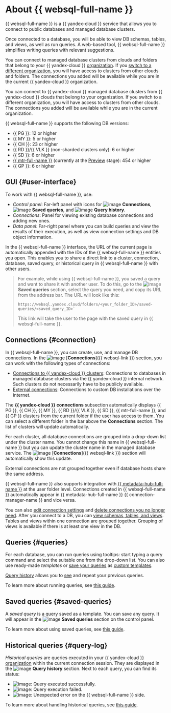# About {{ websql-full-name }}

{{ websql-full-name }} is a {{ yandex-cloud }} service that allows you to connect to public databases and managed database clusters. 

Once connected to a database, you will be able to view DB schemas, tables, and views, as well as run queries. A web-based tool, {{ websql-full-name }} simplifies writing queries with relevant suggestions.


You can connect to managed database clusters from clouds and folders that belong to your {{ yandex-cloud }} [organization](../../organization/concepts/organization.md). If you [switch to a different organization](../../organization/operations/manage-organizations.md#switch-to-another-org), you will have access to clusters from other clouds and folders. The connections you added will be available while you are in the current {{ yandex-cloud }} organization.



You can connect to {{ yandex-cloud }} managed database clusters from {{ yandex-cloud }} clouds that belong to your organization. If you switch to a different organization, you will have access to clusters from other clouds. The connections you added will be available while you are in the current organization.


{{ websql-full-name }} supports the following DB versions:

* {{ PG }}: 12 or higher
* {{ MY }}: 5 or higher
* {{ CH }}: 23 or higher
* {{ RD }}/{{ VLK }} (non-sharded clusters only): 6 or higher
* {{ SD }}: 6 or higher
* [{{ mtr-full-name }}](../../managed-trino/) (currently at the [Preview](../../overview/concepts/launch-stages.md) stage): 454 or higher
* {{ GP }}: 6 or higher

## GUI {#user-interface}

To work with {{ websql-full-name }}, use:

* _Control panel_: Far-left panel with icons for ![image](../../_assets/console-icons/folder-tree.svg) **Connections**, ![image](../../_assets/console-icons/floppy-disk.svg) **Saved queries**, and ![image](../../_assets/console-icons/clock-arrow-rotate-left.svg) **Query history**.
* _Connections_: Panel for viewing existing database connections and adding new ones.
* _Data panel_: Far-right panel where you can build queries and view the results of their execution, as well as view connection settings and DB object information.

In the {{ websql-full-name }} interface, the URL of the current page is automatically appended with the IDs of the {{ websql-full-name }} entities you open. This enables you to share a direct link to a cluster, connection, database, saved query, or historical query in {{ websql-full-name }} with other users.

> For example, while using {{ websql-full-name }}, you saved a query and want to share it with another user. To do this, go to the ![image](../../_assets/console-icons/floppy-disk.svg) **Saved queries** section, select the query you need, and copy its URL from the address bar. 
> The URL will look like this:
> ```
> https://websql.yandex.cloud/folders/<your_folder_ID>/saved-queries/<saved_query_ID>`
> ```
> This link will take the user to the page with the saved query in {{ websql-full-name }}.

## Connections {#connection}

In {{ websql-full-name }}, you can create, use, and manage DB connections. In the ![image](../../_assets/console-icons/folder-tree.svg) [**Connections**]({{ websql-link }}) section, you can work with the following types of connections:
* [Connections to {{ yandex-cloud }} clusters](../operations/create-connection.md#connect-cluster): Connections to databases in managed database clusters via the {{ yandex-cloud }} internal network. Such clusters do not necessarily have to be publicly available.
* [External connections](../operations/create-connection.md#connect-db): Connections to custom DB installations over the internet.

The **{{ yandex-cloud }} connections** subsection automatically displays {{ PG }}, {{ CH }}, {{ MY }}, {{ RD }}/{{ VLK }}, {{ SD }}, {{ mtr-full-name }}, and {{ GP }} clusters from the current folder if the user has access to them. You can select a different folder in the bar above the **Connections** section. The list of clusters will update automatically.

For each cluster, all database connections are grouped into a drop-down list under the cluster name. You cannot change this name in {{ websql-full-name }} but you can update the cluster name in the managed database service. The ![image](../../_assets/console-icons/folder-tree.svg) [**Connections**]({{ websql-link }}) section will automatically show this update. 

External connections are not grouped together even if database hosts share the same address.

{{ websql-full-name }} also supports integration with [{{ metadata-hub-full-name }}](../../metadata-hub/index.yaml) at the user folder level. Connections created in {{ websql-full-name }} automatically appear in {{ metadata-hub-full-name }} {{ connection-manager-name }} and vice versa.

You can also [edit connection settings](../operations/connect.md#change-connection-settings) and [delete connections you no longer need](../operations/connect.md#delete-connection). After you connect to a DB, you can [view schemas, tables, and views](../operations/view-db-objects-info.md). Tables and views within one connection are grouped together. Grouping of views is available if there is at least one view in the DB.

## Queries {#queries}

For each database, you can run queries using tooltips: start typing a query command and select the suitable one from the drop-down list. You can also use ready-made _templates_ or [save your queries](../operations/templates.md#save-query) as [custom templates](#saved-queries). 

[Query history](#query-log) allows you to [see](../operations/history.md) and repeat your previous queries.

To learn more about running queries, see [this guide](../operations/query-executor.md).

## Saved queries {#saved-queries}

A _saved query_ is a query saved as a template. You can save any query. It will appear in the ![image](../../_assets/console-icons/floppy-disk.svg) **Saved queries** section on the control panel.

To learn more about using saved queries, see [this guide](../operations/templates.md).

## Historical queries {#query-log}

_Historical queries_ are queries executed in your {{ yandex-cloud }} [organization](../../organization/concepts/organization.md) within the current connection session. They are displayed in the ![image](../../_assets/console-icons/clock-arrow-rotate-left.svg) **Query history** section. Next to each query, you can find its status:

* ![image](../../_assets/websql/success.svg): Query executed successfully.
* ![image](../../_assets/websql/error.svg): Query execution failed.
* ![image](../../_assets/websql/unknown.svg): Unexpected error on the {{ websql-full-name }} side.

To learn more about handling historical queries, see [this guide](../operations/history.md).

